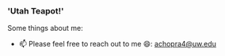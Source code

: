 ### 'Utah Teapot!'

Some things about me:

- 📫 Please feel free to reach out to me 😄: achopra4@uw.edu
